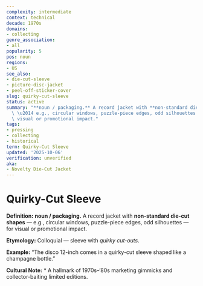 ```yaml
---
complexity: intermediate
context: technical
decade: 1970s
domains:
- collecting
genre_association:
- all
popularity: 5
pos: noun
regions:
- US
see_also:
- die-cut-sleeve
- picture-disc-jacket
- peel-off-sticker-cover
slug: quirky-cut-sleeve
status: active
summary: "**noun / packaging.** A record jacket with **non-standard die-cut shapes**\
  \ \u2014 e.g., circular windows, puzzle-piece edges, odd silhouettes \u2014 for\
  \ visual or promotional impact."
tags:
- pressing
- collecting
- historical
term: Quirky-Cut Sleeve
updated: '2025-10-06'
verification: unverified
aka:
- Novelty Die-Cut Jacket
---
```


# Quirky-Cut Sleeve

**Definition:** **noun / packaging.** A record jacket with **non-standard die-cut shapes** — e.g., circular windows, puzzle-piece edges, odd silhouettes — for visual or promotional impact.

**Etymology:** Colloquial — sleeve with *quirky cut-outs*.

**Example:** “The disco 12-inch comes in a quirky-cut sleeve shaped like a champagne bottle.”

**Cultural Note:** * A hallmark of 1970s–’80s marketing gimmicks and collector-baiting limited editions.

